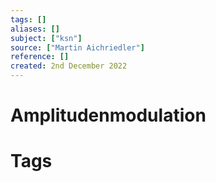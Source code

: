 ```yaml
---
tags: []
aliases: []
subject: ["ksn"]
source: ["Martin Aichriedler"]
reference: []
created: 2nd December 2022
---
```


# Amplitudenmodulation

# Tags